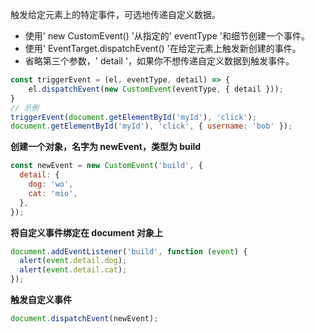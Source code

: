 触发给定元素上的特定事件，可选地传递自定义数据。

- 使用' new CustomEvent() '从指定的' eventType '和细节创建一个事件。
- 使用' EventTarget.dispatchEvent() '在给定元素上触发新创建的事件。
- 省略第三个参数，' detail '，如果你不想传递自定义数据到触发事件。

```js
const triggerEvent = (el, eventType, detail) => {
    el.dispatchEvent(new CustomEvent(eventType, { detail }));
}
// 示例
triggerEvent(document.getElementById('myId'), 'click');
document.getElementById('myId'), 'click', { username: 'bob' });
```

**创建一个对象，名字为 newEvent，类型为 build**

```js
const newEvent = new CustomEvent('build', {
  detail: {
    dog: 'wo',
    cat: 'mio',
  },
});
```

**将自定义事件绑定在 document 对象上**

```js
document.addEventListener('build', function (event) {
  alert(event.detail.dog);
  alert(event.detail.cat);
});
```

**触发自定义事件**

```js
document.dispatchEvent(newEvent);
```
